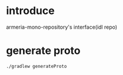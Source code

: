 # introduce

armeria-mono-repository's interface(idl repo)


# generate proto
```
./gradlew generateProto
```